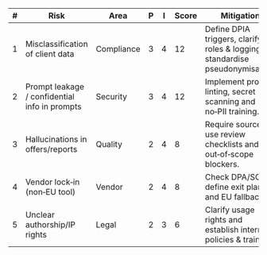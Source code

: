 <!-- PURPOSE: Short risk matrix for solo consulting. Score = P*I (1–5). -->
<!-- OUTPUT: HTML table. No dates. -->

<table>
  <thead>
    <tr><th>#</th><th>Risk</th><th>Area</th><th>P</th><th>I</th><th>Score</th><th>Mitigation</th></tr>
  </thead>
  <tbody>
    <tr><td>1</td><td>Misclassification of client data</td><td>Compliance</td><td>3</td><td>4</td><td>12</td><td>Define DPIA triggers, clarify roles &amp; logging, standardise pseudonymisation.</td></tr>
    <tr><td>2</td><td>Prompt leakage / confidential info in prompts</td><td>Security</td><td>3</td><td>4</td><td>12</td><td>Implement prompt linting, secret scanning and no‑PII training.</td></tr>
    <tr><td>3</td><td>Hallucinations in offers/reports</td><td>Quality</td><td>2</td><td>4</td><td>8</td><td>Require sources, use review checklists and out‑of‑scope blockers.</td></tr>
    <tr><td>4</td><td>Vendor lock‑in (non‑EU tool)</td><td>Vendor</td><td>2</td><td>4</td><td>8</td><td>Check DPA/SCC, define exit plan and EU fallback.</td></tr>
    <tr><td>5</td><td>Unclear authorship/IP rights</td><td>Legal</td><td>2</td><td>3</td><td>6</td><td>Clarify usage rights and establish internal policies &amp; training.</td></tr>
  </tbody>
</table>